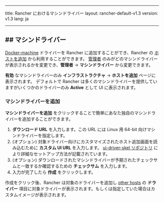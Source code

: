 * * *

title: Rancher におけるマシンドライバー layout: rancher-default-v1.3 version: v1.3 lang: ja

* * *

## ## マシンドライバー

[Docker-machine](https://docs.docker.com/machine/) ドライバーを Rancher に追加することができ、Rancher の [ホストを追加]({{site.baseurl}}/rancher/{{page.version}}/{{page.lang}}/hosts/other/) から利用することができます。 [管理者]({{site.baseurl}}/rancher/{{page.version}}/{{page.lang}}/configuration/access-control/#admin) のみがどのマシンドライバーが表示されるかを変更でき、**管理者** -> **マシンドライバー** から変更できます。

**有効** なマシンドライバーのみ **インフラストラクチャ** -> **ホストを追加** ページに表示されます。 デフォルトで Rancher は多くのマシンドライバーを提供していますがいくつかのドライバーのみ **Active** として UI に表示されます。

### マシンドライバーを追加

**マシンドライバーを追加** をクリックすることで簡単にあなた独自のマシンドライバーを追加することができます。

  1. **ダウンロード URL** を入力します。この URL には Linux 用 64-bit 向けマシンドライバーを指定します。
  2. (オプション) 対象ドライバー向けにカスタマイズされたホスト追加画面を読み込むために **カスタム UI URL** を入力します。 [ui-driver-skel リポジトリ](https://github.com/rancher/ui-driver-skel) により詳細なセットアップ方法が記載されています。
  3. (オプション) ダウンロードされたマシンドライバーが予期されたチェックサムと一致するか確認するための **チェックサム** を入力します。
  4. 入力が完了したら **作成** をクリックします。

作成をクリック後、Rancher は対象のドライバーを追加し [other hosts]({{site.baseurl}}/rancher/{{page.version}}/{{page.lang}}/hosts/other/) の **ドライバー** 項目に対象ドライバーが表示されます。もしくは指定していた場合はカスタムイメージが表示されます。